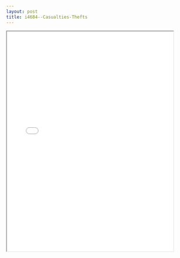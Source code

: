 ```yaml
---
layout: post
title: i4684--Casualties-Thefts
---
```


<div class="pdf-container">
<iframe src="/ea/assets/pdfs/i4684--Casualties-Thefts.pdf" height="600" width="90%" allowFullScreen="true"></iframe>
</div>

